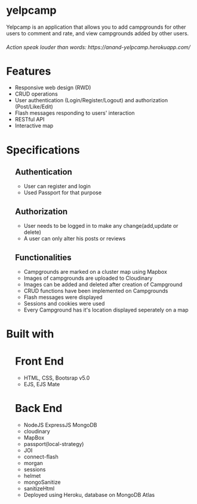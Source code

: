 # yelpcamp 
Yelpcamp is an application that allows you to add campgrounds for other users to comment and rate, and view campgrounds added by other users.

<h6>Action speak louder than words: https://anand-yelpcamp.herokuapp.com/</h6>

<h1>Features</h1>
<ul>
  <li>Responsive web design (RWD)</li>
  <li>CRUD operations</li>
  <li>
    User authentication (Login/Register/Logout) and authorization
    (Post/Like/Edit)
  </li>
  <li>Flash messages responding to users' interaction</li>
  <li>RESTful API</li>
  <li>Interactive map</li>
</ul>

<h1>Specifications</h1>
<ul>
  <h2>Authentication</h2>
  <ul>
    <li>User can register and login</li>
    <li>Used Passport for that purpose</li>
  </ul>
  <h2>Authorization</h2>
  <ul>
    <li>User needs to be logged in to make any change(add,update or delete)</li>
    <li>A user can only alter his posts or reviews</li>
  </ul>
  <h2>Functionalities</h2>
  <ul>
    <li>Campgrounds are marked on a cluster map using Mapbox</li>
    <li>Images of campgrounds are uploaded to Cloudinary</li>
    <li>Images can be added and deleted after creation of Campground</li>
    <li>CRUD functions have been implemented on Campgrounds</li>
    <li>Flash messages were displayed</li>
    <li>Sessions and cookies were used</li>
    <li>Every Campground has it's location displayed seperately on a map</li>
  </ul>
</ul>

<h1>Built with</h1>
<ul>
  <h1>Front End</h1>
  <ul>
    <li>HTML, CSS, Bootsrap v5.0</li>
    <li>EJS, EJS Mate</li>
  </ul>
  <h1>Back End</h1>
  <ul>
    <li>NodeJS ExpressJS MongoDB</li>
    <li>cloudinary</li>
    <li>MapBox</li>
    <li>passport(local-strategy)</li>
    <li>JOI</li>
    <li>connect-flash</li>
    <li>morgan</li>
    <li>sessions</li>
    <li>helmet</li>
    <li>mongoSanitize</li>
    <li>sanitizeHtml</li>
    <li>Deployed using Heroku, database on MongoDB Atlas</li>
  </ul>
</ul>


